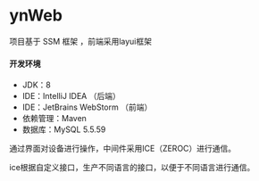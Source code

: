 # ynWeb

项目基于 SSM 框架 ，前端采用layui框架

#### 开发环境

- JDK：8
- IDE：IntelliJ IDEA （后端）
- IDE：JetBrains WebStorm  （前端）
- 依赖管理：Maven
- 数据库：MySQL 5.5.59

通过界面对设备进行操作，中间件采用ICE（ZEROC）进行通信。


ice根据自定义接口，生产不同语言的接口，以便于不同语言进行通信。

